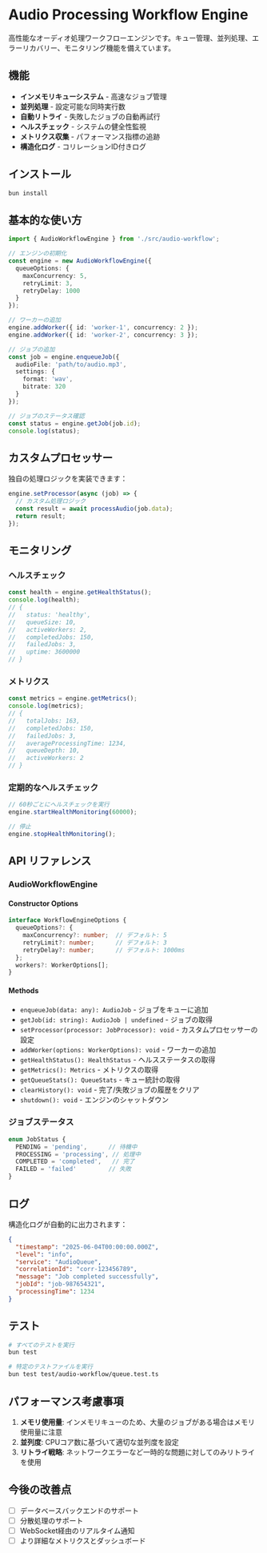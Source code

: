 # Audio Processing Workflow Engine

高性能なオーディオ処理ワークフローエンジンです。キュー管理、並列処理、エラーリカバリー、モニタリング機能を備えています。

## 機能

- **インメモリキューシステム** - 高速なジョブ管理
- **並列処理** - 設定可能な同時実行数
- **自動リトライ** - 失敗したジョブの自動再試行
- **ヘルスチェック** - システムの健全性監視
- **メトリクス収集** - パフォーマンス指標の追跡
- **構造化ログ** - コリレーションID付きログ

## インストール

```bash
bun install
```

## 基本的な使い方

```typescript
import { AudioWorkflowEngine } from './src/audio-workflow';

// エンジンの初期化
const engine = new AudioWorkflowEngine({
  queueOptions: {
    maxConcurrency: 5,
    retryLimit: 3,
    retryDelay: 1000
  }
});

// ワーカーの追加
engine.addWorker({ id: 'worker-1', concurrency: 2 });
engine.addWorker({ id: 'worker-2', concurrency: 3 });

// ジョブの追加
const job = engine.enqueueJob({
  audioFile: 'path/to/audio.mp3',
  settings: {
    format: 'wav',
    bitrate: 320
  }
});

// ジョブのステータス確認
const status = engine.getJob(job.id);
console.log(status);
```

## カスタムプロセッサー

独自の処理ロジックを実装できます：

```typescript
engine.setProcessor(async (job) => {
  // カスタム処理ロジック
  const result = await processAudio(job.data);
  return result;
});
```

## モニタリング

### ヘルスチェック

```typescript
const health = engine.getHealthStatus();
console.log(health);
// {
//   status: 'healthy',
//   queueSize: 10,
//   activeWorkers: 2,
//   completedJobs: 150,
//   failedJobs: 3,
//   uptime: 3600000
// }
```

### メトリクス

```typescript
const metrics = engine.getMetrics();
console.log(metrics);
// {
//   totalJobs: 163,
//   completedJobs: 150,
//   failedJobs: 3,
//   averageProcessingTime: 1234,
//   queueDepth: 10,
//   activeWorkers: 2
// }
```

### 定期的なヘルスチェック

```typescript
// 60秒ごとにヘルスチェックを実行
engine.startHealthMonitoring(60000);

// 停止
engine.stopHealthMonitoring();
```

## API リファレンス

### AudioWorkflowEngine

#### Constructor Options

```typescript
interface WorkflowEngineOptions {
  queueOptions?: {
    maxConcurrency?: number;  // デフォルト: 5
    retryLimit?: number;      // デフォルト: 3
    retryDelay?: number;      // デフォルト: 1000ms
  };
  workers?: WorkerOptions[];
}
```

#### Methods

- `enqueueJob(data: any): AudioJob` - ジョブをキューに追加
- `getJob(id: string): AudioJob | undefined` - ジョブの取得
- `setProcessor(processor: JobProcessor): void` - カスタムプロセッサーの設定
- `addWorker(options: WorkerOptions): void` - ワーカーの追加
- `getHealthStatus(): HealthStatus` - ヘルスステータスの取得
- `getMetrics(): Metrics` - メトリクスの取得
- `getQueueStats(): QueueStats` - キュー統計の取得
- `clearHistory(): void` - 完了/失敗ジョブの履歴をクリア
- `shutdown(): void` - エンジンのシャットダウン

### ジョブステータス

```typescript
enum JobStatus {
  PENDING = 'pending',      // 待機中
  PROCESSING = 'processing', // 処理中
  COMPLETED = 'completed',   // 完了
  FAILED = 'failed'         // 失敗
}
```

## ログ

構造化ログが自動的に出力されます：

```json
{
  "timestamp": "2025-06-04T00:00:00.000Z",
  "level": "info",
  "service": "AudioQueue",
  "correlationId": "corr-123456789",
  "message": "Job completed successfully",
  "jobId": "job-987654321",
  "processingTime": 1234
}
```

## テスト

```bash
# すべてのテストを実行
bun test

# 特定のテストファイルを実行
bun test test/audio-workflow/queue.test.ts
```

## パフォーマンス考慮事項

1. **メモリ使用量**: インメモリキューのため、大量のジョブがある場合はメモリ使用量に注意
2. **並列度**: CPUコア数に基づいて適切な並列度を設定
3. **リトライ戦略**: ネットワークエラーなど一時的な問題に対してのみリトライを使用

## 今後の改善点

- [ ] データベースバックエンドのサポート
- [ ] 分散処理のサポート
- [ ] WebSocket経由のリアルタイム通知
- [ ] より詳細なメトリクスとダッシュボード